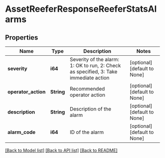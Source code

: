 # AssetReeferResponseReeferStatsAlarms

## Properties
Name | Type | Description | Notes
------------ | ------------- | ------------- | -------------
**severity** | **i64** | Severity of the alarm: 1: OK to run, 2: Check as specified, 3: Take immediate action | [optional] [default to None]
**operator_action** | **String** | Recommended operator action | [optional] [default to None]
**description** | **String** | Description of the alarm | [optional] [default to None]
**alarm_code** | **i64** | ID of the alarm | [optional] [default to None]

[[Back to Model list]](../README.md#documentation-for-models) [[Back to API list]](../README.md#documentation-for-api-endpoints) [[Back to README]](../README.md)


